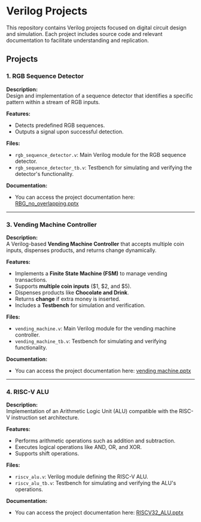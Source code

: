# Verilog Projects  

This repository contains Verilog projects focused on digital circuit design and simulation. Each project includes source code and relevant documentation to facilitate understanding and replication.  

## Projects  

### 1. RGB Sequence Detector  

**Description:**  
Design and implementation of a sequence detector that identifies a specific pattern within a stream of RGB inputs.  

**Features:**  
- Detects predefined RGB sequences.  
- Outputs a signal upon successful detection.  

**Files:**  
- `rgb_sequence_detector.v`: Main Verilog module for the RGB sequence detector.  
- `rgb_sequence_detector_tb.v`: Testbench for simulating and verifying the detector's functionality.  

**Documentation:**  
- You can access the project documentation here:  [RBG_no_overlapping.pptx](https://github.com/siddu925/verilog_project/blob/main/Project%20Documents/RBG_no_overlapping.pptx)  

---

### 3. Vending Machine Controller  

**Description:**  
A Verilog-based **Vending Machine Controller** that accepts multiple coin inputs, dispenses products, and returns change dynamically.  

**Features:**  
- Implements a **Finite State Machine (FSM)** to manage vending transactions.  
- Supports **multiple coin inputs** ($1, $2, and $5).  
- Dispenses products like **Chocolate and Drink**.  
- Returns **change** if extra money is inserted.  
- Includes a **Testbench** for simulation and verification.  

**Files:**  
- `vending_machine.v`: Main Verilog module for the vending machine controller.  
- `vending_machine_tb.v`: Testbench for simulating and verifying functionality.  

**Documentation:**  
- You can access the project documentation here:   [vending machine.pptx](https://github.com/siddu925/verilog_project/blob/main/Project%20Documents/vending%20machine.pptx)  

---

### 4. RISC-V ALU  

**Description:**  
Implementation of an Arithmetic Logic Unit (ALU) compatible with the RISC-V instruction set architecture.  

**Features:**  
- Performs arithmetic operations such as addition and subtraction.  
- Executes logical operations like AND, OR, and XOR.  
- Supports shift operations.  

**Files:**  
- `riscv_alu.v`: Verilog module defining the RISC-V ALU.  
- `riscv_alu_tb.v`: Testbench for simulating and verifying the ALU's operations.  

**Documentation:**  
- You can access the project documentation here: [RISCV32_ALU.pptx](https://github.com/siddu925/verilog_project/blob/main/Project%20Documents/RISCV32_ALU.pptx)  
